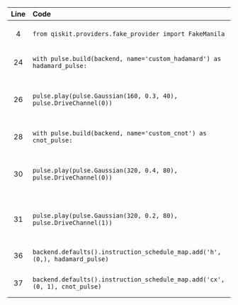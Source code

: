 | Line | Code | Scenario | Reference | Artifact | Refactoring |
| :--: | :--- | :------- | :-------: | :------- | :---------- |
| 4 | `from qiskit.providers.fake_provider import FakeManila` | Deprecation -> `qiskit.providers.fake_provider` module moved | internal | qiskit.providers.fake_provider | `from qiskit.test.mock import FakeManila` |
| 24 | `with pulse.build(backend, name='custom_hadamard') as hadamard_pulse:` | Deprecation -> `qiskit.pulse.build` function moved | internal | qiskit.pulse.build | `with qiskit.pulse.builder.build(backend=backend, name='custom_hadamard') as hadamard_pulse:` |
| 26 | `pulse.play(pulse.Gaussian(160, 0.3, 40), pulse.DriveChannel(0))` | Deprecation -> `qiskit.pulse.play` and `qiskit.pulse.Gaussian` functions moved and parameters clarified | internal | qiskit.pulse.play, qiskit.pulse.Gaussian | `qiskit.pulse.builder.play(qiskit.pulse.library.Gaussian(duration=160, amp=0.3, sigma=40), qiskit.pulse.DriveChannel(0))` |
| 28 | `with pulse.build(backend, name='custom_cnot') as cnot_pulse:` | Deprecation -> `qiskit.pulse.build` function moved | internal | qiskit.pulse.build | `with qiskit.pulse.builder.build(backend=backend, name='custom_cnot') as cnot_pulse:` |
| 30 | `pulse.play(pulse.Gaussian(320, 0.4, 80), pulse.DriveChannel(0))` | Deprecation -> `qiskit.pulse.play` and `qiskit.pulse.Gaussian` functions moved and parameters clarified | internal | qiskit.pulse.play, qiskit.pulse.Gaussian | `qiskit.pulse.builder.play(qiskit.pulse.library.Gaussian(duration=320, amp=0.4, sigma=80), qiskit.pulse.DriveChannel(0))` |
| 31 | `pulse.play(pulse.Gaussian(320, 0.2, 80), pulse.DriveChannel(1))` | Deprecation -> `qiskit.pulse.play` and `qiskit.pulse.Gaussian` functions moved and parameters clarified | internal | qiskit.pulse.play, qiskit.pulse.Gaussian | `qiskit.pulse.builder.play(qiskit.pulse.library.Gaussian(duration=320, amp=0.2, sigma=80), qiskit.pulse.DriveChannel(1))` |
| 36 | `backend.defaults().instruction_schedule_map.add('h', (0,), hadamard_pulse)` | Deprecation -> `instruction_schedule_map.add` method deprecated | internal | instruction_schedule_map.add | `backend.target.add_instruction('h', (0,), hadamard_pulse)` |
| 37 | `backend.defaults().instruction_schedule_map.add('cx', (0, 1), cnot_pulse)` | Deprecation -> `instruction_schedule_map.add` method deprecated | internal | instruction_schedule_map.add | `backend.target.add_instruction('cx', (0, 1), cnot_pulse)` |